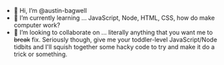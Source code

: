 - 👋 Hi, I’m @austin-bagwell
- 🌱 I’m currently learning ... JavaScript, Node, HTML, CSS, how do make computer work?
- 💞️ I’m looking to collaborate on ... literally anything that you want me to ~~break~~ fix. Seriously though, give me your toddler-level JavaScript/Node tidbits and I'll squish together some hacky code to try and make it do a trick or something.


<!---
austin-bagwell/austin-bagwell is a ✨ special ✨ repository because its `README.md` (this file) appears on your GitHub profile.
You can click the Preview link to take a look at your changes.
--->

